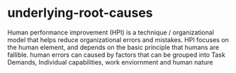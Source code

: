 # underlying-root-causes
Human performance improvement (HPI) is a technique / organizational model that helps reduce organizational errors and mistakes.
HPI focuses on the human element, and depends on the basic principle that humans are fallible.
human errors can caused by factors that can be grouped into 
Task Demands, Individual capabilities, work enviornment and human nature
